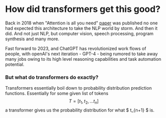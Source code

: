 # How did transformers get this good?

Back in 2018 when "Attention is all you need" [paper](https://arxiv.org/abs/1706.03762) was published no one had expected
this architecture to take the NLP world by storm. And then it did. And not just NLP, but computer vision, speech processing,
program synthesis and many more.

Fast forward to 2023, and ChatGPT has revolutionized work flows of people, with openAI's next iteration - GPT-4 - being rumored to take away many jobs owing
to its high level reasoning capabilities and task automation potential.

### But what do transformers do exactly?

Transformers essentially boil down to probability distribution prediction functions. Essentially for some given list of tokens $$ T = [t_1, t_2, ... t_n] $$ a transformer gives us the probability distribution for what
$ t_{n+1} $ is.